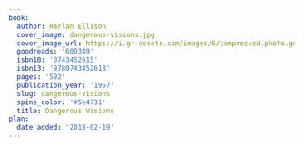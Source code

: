 ```yaml
---
book:
  author: Harlan Ellison
  cover_image: dangerous-visions.jpg
  cover_image_url: https://i.gr-assets.com/images/S/compressed.photo.goodreads.com/books/1509206532l/600349._SX98_.jpg
  goodreads: '600349'
  isbn10: '0743452615'
  isbn13: '9780743452618'
  pages: '592'
  publication_year: '1967'
  slug: dangerous-visions
  spine_color: '#5e4731'
  title: Dangerous Visions
plan:
  date_added: '2018-02-19'
---
```

